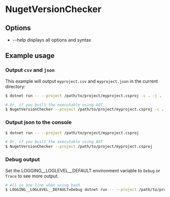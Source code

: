 # NugetVersionChecker

## Options

- --help displays all options and syntax

## Example usage

### Output `csv` and `json`

This example will output `myproject.csv` and `myproject.json` in the current directory:

```bash
$ dotnet run -- --project /path/to/project/myproject.csproj -c . -j .

# Or, if you built the executable using AOT
$ NugetVersionChecker --project /path/to/project/myproject.csproj -c . -j .
```

### Output json to the console

```bash
$ dotnet run -- --project /path/to/project/myproject.csproj

# Or, if you built the executable using AOT
$ NugetVersionChecker --project /path/to/project/myproject.csproj
```

### Debug output

Set the LOGGING__LOGLEVEL__DEFAULT environment variable to `Debug` or `Trace` to see more output.

```bash
# All in one line when using bash
$ LOGGING__LOGLEVEL__DEFAULT=Debug dotnet run -- --project /path/to/project/myproject.csproj
```
